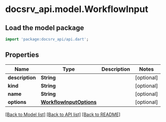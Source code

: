 # docsrv_api.model.WorkflowInput

## Load the model package
```dart
import 'package:docsrv_api/api.dart';
```

## Properties
Name | Type | Description | Notes
------------ | ------------- | ------------- | -------------
**description** | **String** |  | [optional] 
**kind** | **String** |  | [optional] 
**name** | **String** |  | [optional] 
**options** | [**WorkflowInputOptions**](WorkflowInputOptions.md) |  | [optional] 

[[Back to Model list]](../README.md#documentation-for-models) [[Back to API list]](../README.md#documentation-for-api-endpoints) [[Back to README]](../README.md)


